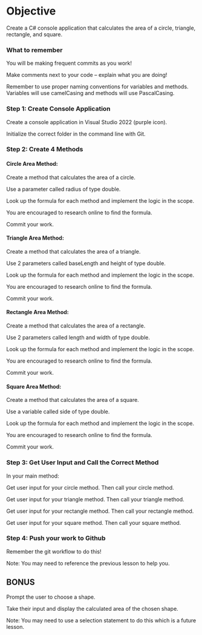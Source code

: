 # Objective
Create a C# console application that calculates the area of a circle, triangle, rectangle, and square.

### What to remember

You will be making frequent commits as you work!

Make comments next to your code – explain what you are doing!

Remember to use proper naming conventions for variables and methods. Variables will use camelCasing and methods will use PascalCasing.

### Step 1: Create Console Application

Create a console application in Visual Studio 2022 (purple icon).

Initialize the correct folder in the command line with Git.

### Step 2: Create 4 Methods

#### Circle Area Method:

Create a method that calculates the area of a circle.

Use a parameter called radius of type double.

Look up the formula for each method and implement the logic in the scope.

You are encouraged to research online to find the formula.

Commit your work.

#### Triangle Area Method:

Create a method that calculates the area of a triangle.

Use 2 parameters called baseLength and height of type double.

Look up the formula for each method and implement the logic in the scope.

You are encouraged to research online to find the formula.

Commit your work.

#### Rectangle Area Method:

Create a method that calculates the area of a rectangle.

Use 2 parameters called length and width of type double.

Look up the formula for each method and implement the logic in the scope.

You are encouraged to research online to find the formula.

Commit your work.

#### Square Area Method:
Create a method that calculates the area of a square.

Use a variable called side of type double.

Look up the formula for each method and implement the logic in the scope.

You are encouraged to research online to find the formula.

Commit your work.

### Step 3: Get User Input and Call the Correct Method

In your main method:

Get user input for your circle method. Then call your circle method.

Get user input for your triangle method. Then call your triangle method.

Get user input for your rectangle method. Then call your rectangle method.

Get user input for your square method. Then call your square method.

### Step 4: Push your work to Github

Remember the git workflow to do this!

Note: You may need to reference the previous lesson to help you.

## BONUS

Prompt the user to choose a shape.

Take their input and display the calculated area of the chosen shape.

Note: You may need to use a selection statement to do this which is a future lesson.

